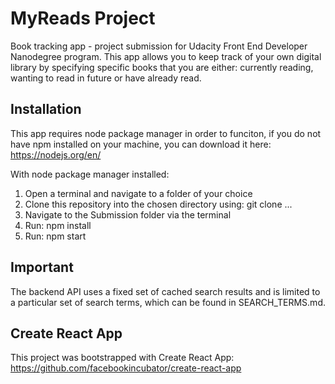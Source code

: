# MyReads Project

Book tracking app - project submission for Udacity Front End Developer Nanodegree program. This app allows you to keep track of your own digital library by specifying specific books that you are either: currently reading, wanting to read in future or have already read.

## Installation

This app requires node package manager in order to funciton, if you do not have npm installed on your machine, you can download it here: https://nodejs.org/en/

With node package manager installed:
1. Open a terminal and navigate to a folder of your choice
2. Clone this repository into the chosen directory using: git clone ...
3. Navigate to the Submission folder via the terminal
4. Run: npm install
5. Run: npm start

## Important
The backend API uses a fixed set of cached search results and is limited to a particular set of search terms, which can be found in SEARCH_TERMS.md.

## Create React App

This project was bootstrapped with Create React App: https://github.com/facebookincubator/create-react-app